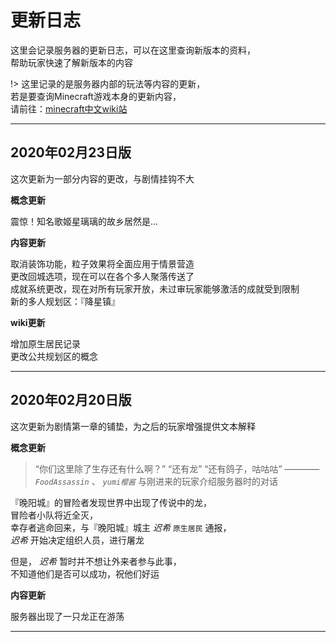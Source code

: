 # 更新日志

这里会记录服务器的更新日志，可以在这里查询新版本的资料，  
帮助玩家快速了解新版本的内容

!> 这里记录的是服务器内部的玩法等内容的更新，  
若是要查询Minecraft游戏本身的更新内容，  
请前往：[minecraft中文wiki站](https://minecraft-zh.gamepedia.com/Minecraft_Wiki)  

* * *

## 2020年02月23日版

这次更新为一部分内容的更改，与剧情挂钩不大

**概念更新**

震惊！知名歌姬星璃璃的故乡居然是...

**内容更新**

取消装饰功能，粒子效果将全面应用于情景营造  
更改回城选项，现在可以在各个多人聚落传送了  
成就系统更改，现在对所有玩家开放，未过审玩家能够激活的成就受到限制  
新的多人规划区：『降星镇』

**wiki更新**

增加原生居民记录  
更改公共规划区的概念

* * *

## 2020年02月20日版

这次更新为剧情第一章的铺垫，为之后的玩家增强提供文本解释

**概念更新**

> “你们这里除了生存还有什么啊？” “还有龙” “还有鸽子，咕咕咕”   ———— *`FoodAssassin`* 、 *`yumi樱酱`* 与刚进来的玩家介绍服务器时的对话  

『晚阳城』的冒险者发现世界中出现了传说中的龙，  
冒险者小队将近全灭，  
幸存者逃命回来，与『晚阳城』城主 *迟希* `原生居民` 通报，  
 *迟希* 开始决定组织人员，进行屠龙  

但是， *迟希* 暂时并不想让外来者参与此事，  
不知道他们是否可以成功，祝他们好运  

**内容更新**

服务器出现了一只龙正在游荡  

* * *
